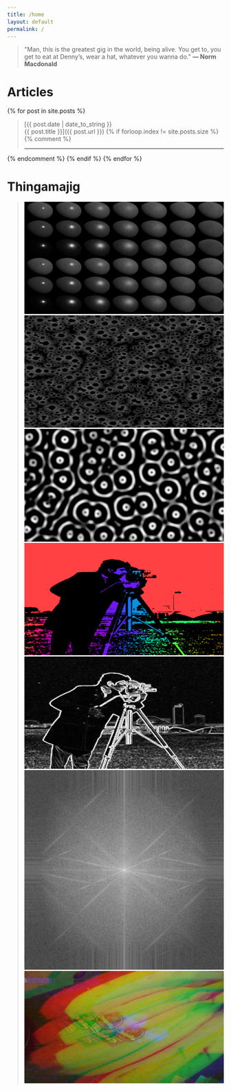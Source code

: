 ```yaml
---
title: /home
layout: default
permalink: /
---
```


>"Man, this is the greatest gig in the world, being alive. You get to, you get to eat at Denny’s, wear a hat, whatever you wanna do."
**— Norm Macdonald**

# Articles

{% for post in site.posts %}
>[{{ post.date | date_to_string }}<br>{{ post.title }}]({{ post.url }})
{% if forloop.index != site.posts.size %}
{% comment %} 
> ***
{% endcomment %} 
{% endif %}
{% endfor %}

# Thingamajig

<blockquote>
<!-- <blockquote style="margin:auto;"> -->

<!-- <div style="margin: 0 auto;"> -->

<div class="demo-image-container">
  <a href="https://www.shadertoy.com/view/dtBXWG">
    <img class="demo-image" id="demo-image0" src="/assets/demo0_1920x1080.png">
  </a>
</div>

<div class="demo-image-container">
  <a href="https://www.shadertoy.com/view/DlXXWr">
    <img class="demo-image" src="/assets/demo1-2_1920x1080.png">
  </a>
</div>

<div class="demo-image-container">
  <a href="https://www.shadertoy.com/view/DtsXDH">
    <img class="demo-image" src="/assets/demo2_1920x1080.png">
  </a>
</div>

<div class="demo-image-container">
  <a href="/demo0">
    <img class="demo-image" src="/assets/demo3-2_1600x900.png">
  </a>
</div>

<div class="demo-image-container">
  <a href="/demo1">
    <img class="demo-image" src="/assets/demo4-2_1600x900.png">
  </a>
</div>

<div class="demo-image-container">
  <a href="/demo2">
    <img class="demo-image" src="/assets/demo5-2_512x512.png">
  </a>
</div>

<div class="demo-image-container">
  <a href="/demo3">
    <img class="demo-image" src="/assets/demo6-2_1600x900.png">
  </a>
</div>

<div class="clear"></div>

</blockquote>
